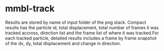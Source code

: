 # mmbl-track
Results are stored by name of input folder of the png stack. Compact results has the particle id, total displacement, total number of frames it was tracked accross, direction list and the frame list of where it was tracked.For each tracked particle, detailed results includes a frame by frame snapshot of the dx, dy, total displacement and change in direction.